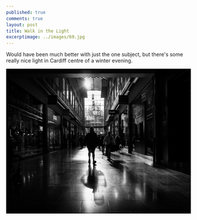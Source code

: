 ```yaml
---
published: true
comments: true
layout: post
title: Walk in the Light
excerptimage: ../images/69.jpg
---
```


Would have been much better with just the one subject, but there's some really nice light in Cardiff centre of a winter evening. 

[![Image 69/365	17mm	f/7.1	ISO200	1/200](../images/69.jpg)](https://www.flickr.com/photos/tmadhavan/16174375694/)